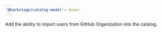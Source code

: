 ```yaml
---
'@backstage/catalog-model': minor
---
```


Add the ability to import users from GitHub Organization into the catalog.
